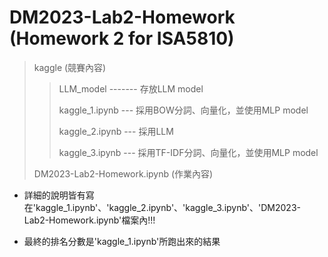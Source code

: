 # DM2023-Lab2-Homework (Homework 2 for ISA5810)

> kaggle (競賽內容)
> 
>> LLM_model ------- 存放LLM model
>> 
>> kaggle_1.ipynb --- 採用BOW分詞、向量化，並使用MLP model
>> 
>> kaggle_2.ipynb --- 採用LLM
>> 
>> kaggle_3.ipynb --- 採用TF-IDF分詞、向量化，並使用MLP model
>> 
> DM2023-Lab2-Homework.ipynb (作業內容)

* 詳細的說明皆有寫在'kaggle_1.ipynb'、'kaggle_2.ipynb'、'kaggle_3.ipynb'、'DM2023-Lab2-Homework.ipynb'檔案內!!!

* 最終的排名分數是'kaggle_1.ipynb'所跑出來的結果

